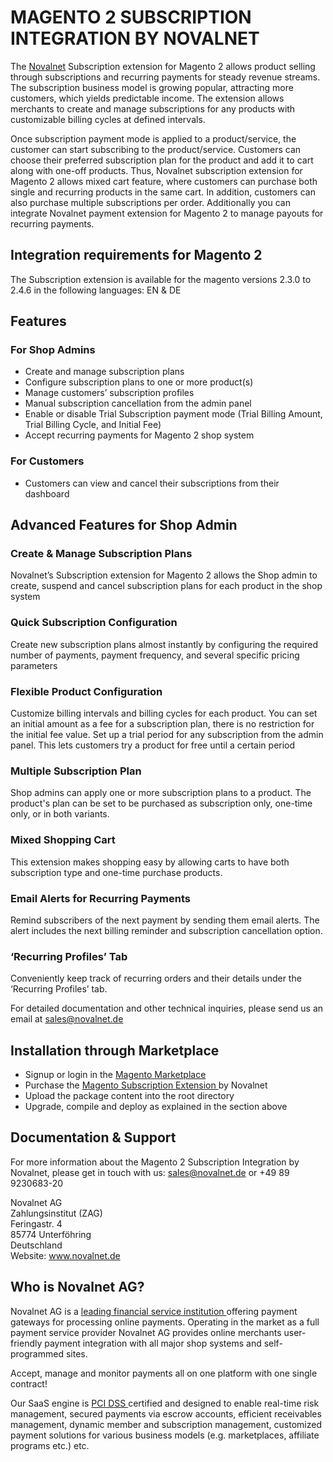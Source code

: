 # MAGENTO 2 SUBSCRIPTION INTEGRATION BY NOVALNET
The <a href="https://www.novalnet.com">Novalnet</a> Subscription extension for Magento 2 allows product selling through subscriptions and recurring payments for steady revenue streams. The subscription business model is growing popular, attracting more customers, which yields predictable income. The extension allows merchants to create and manage subscriptions for any products with customizable billing cycles at defined intervals.

Once subscription payment mode is applied to a product/service, the customer can start subscribing to the product/service. Customers can choose their preferred subscription plan for the product and add it to cart along with one-off products. Thus, Novalnet subscription extension for Magento 2 allows mixed cart feature, where customers can purchase both single and recurring products in the same cart. In addition, customers can also purchase multiple subscriptions per order. Additionally you can integrate Novalnet payment extension for Magento 2 to manage payouts for recurring payments.

## Integration requirements for Magento 2
The Subscription extension is available for the magento versions 2.3.0 to 2.4.6 in the following languages: EN & DE

## Features

### For Shop Admins
-	Create and manage subscription plans
- Configure subscription plans to one or more product(s)
-	Manage customers’ subscription profiles
-	Manual subscription cancellation from the admin panel 
-	Enable or disable Trial Subscription payment mode (Trial Billing Amount, Trial Billing Cycle, and Initial Fee)
-	Accept recurring payments for Magento 2 shop system

### For Customers
-	Customers can view and cancel their subscriptions from their dashboard

## Advanced Features for Shop Admin

### Create & Manage Subscription Plans
Novalnet’s Subscription extension for Magento 2 allows the Shop admin to create, suspend and cancel subscription plans for each product in the shop system
### Quick Subscription Configuration
Create new subscription plans almost instantly by configuring the required number of payments, payment frequency, and several specific pricing parameters
### Flexible Product Configuration
Customize billing intervals and billing cycles for each product. You can set an initial amount as a fee for a subscription plan, there is no restriction for the initial fee value. Set up a trial period for any subscription from the admin panel. This lets customers try a product for free until a certain period
### Multiple Subscription Plan
Shop admins can apply one or more subscription plans to a product. The product's plan can be set to be purchased as subscription only, one-time only, or in both variants.
### Mixed Shopping Cart
This extension makes shopping easy by allowing carts to have both subscription type and one-time purchase products.
### Email Alerts for Recurring Payments
Remind subscribers of the next payment by sending them email alerts. The alert includes the next billing reminder and subscription cancellation option.
### ‘Recurring Profiles’ Tab
Conveniently keep track of recurring orders and their details under the ‘Recurring Profiles’ tab.

For detailed documentation and other technical inquiries, please send us an email at <a href="mailto:sales@novalnet.de"> sales@novalnet.de </a>

 ## Installation through Marketplace
 - Signup or login in the <a href="https://marketplace.magento.com/">Magento Marketplace </a>
 - Purchase the <a href="https://marketplace.magento.com/novalnet-magento-subscription-module.html"> Magento Subscription Extension </a> by Novalnet
 - Upload the package content into the root directory
 - Upgrade, compile and deploy as explained in the section above

## Documentation & Support
For more information about the Magento 2 Subscription Integration by Novalnet, please get in touch with us: <a href="mailto:sales@novalnet.de"> sales@novalnet.de </a> or +49 89 9230683-20<br>

Novalnet AG<br>
Zahlungsinstitut (ZAG)<br>
Feringastr. 4<br>
85774 Unterföhring<br>
Deutschland<br>
Website: www.novalnet.de 

## Who is Novalnet AG?
<p>Novalnet AG is a <a href="https://www.novalnet.com/paymentsolution/payment-processing/"> leading financial service institution </a> offering payment gateways for processing online payments. Operating in the market as a full payment service provider Novalnet AG provides online merchants user-friendly payment integration with all major shop systems and self-programmed sites.</p> 
<p>Accept, manage and monitor payments all on one platform with one single contract!</p>
<p>Our SaaS engine is <a href="https://www.novalnet.com/payment-processing/full-service-payment/"> PCI DSS </a> certified and designed to enable real-time risk management, secured payments via escrow accounts, efficient receivables management, dynamic member and subscription management, customized payment solutions for various business models (e.g. marketplaces, affiliate programs etc.) etc.</p>
